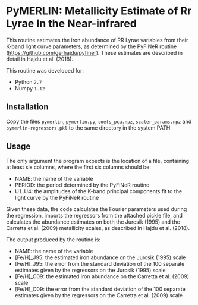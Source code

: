 # PyMERLIN: Metallicity Estimate of Rr Lyrae In the Near-infrared

This routine estimates the iron abundance of RR Lyrae variables from their K-band light curve parameters,
as determined by the PyFiNeR routine (https://github.com/gerhajdu/pyfiner). These estimates are described
in detail in Hajdu et al. (2018).

This routine was developed for:
- Python `2.7`
- Numpy `1.12`

## Installation

Copy the files `pymerlin`, `pymerlin.py`, `coefs_pca.npz`, `scaler_params.npz` and `pymerlin-regressors.pkl`
to the same directory in the system PATH

## Usage

The only argument the program expects is the location of a file, containing at least six columns,
where the first six columns should be:
- NAME: the name of the variable
- PERIOD: the period determined by the PyFiNeR routine
- U1..U4: the amplitudes of the K-band principal components fit to the light curve by the PyFiNeR routine

Given these data, the code calculates the Fourier parameters used during the regression, imports
the regressors from the attached pickle file, and calculates the abundance estimates on both the
Jurcsik (1995) and the Carretta et al. (2009) metallicity scales, as described in Hajdu et al. (2018).

The output produced by the routine is:
- NAME: the name of the variable
- [Fe/H]_J95: the estimated iron abundance on the Jurcsik (1995) scale
- [Fe/H]_J95: the error from the standard deviation of the 100 separate estimates given by the
regressors on the Jurcsik (1995) scale
- [Fe/H]_C09: the estimated iron abundance on the Carretta et al. (2009) scale
- [Fe/H]_C09: the error from the standard deviation of the 100 separate estimates given by the
regressors on the Carretta et al. (2009) scale
